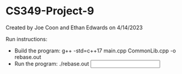 # CS349-Project-9
Created by Joe Coon and Ethan Edwards on 4/14/2023

Run instructions:
- Build the program: g++ -std=c++17 main.cpp CommonLib.cpp -o rebase.out
- Run the program: ./rebase.out <input file> <output file>
